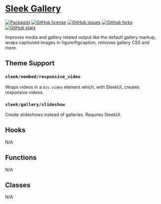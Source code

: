 # [Sleek Gallery](https://github.com/powerbuoy/sleek-gallery/)

[![Packagist](https://img.shields.io/packagist/vpre/powerbuoy/sleek-gallery.svg?style=flat-square)](https://packagist.org/packages/powerbuoy/sleek-gallery)
[![GitHub license](https://img.shields.io/github/license/powerbuoy/sleek-gallery.svg?style=flat-square)](https://github.com/powerbuoy/sleek-gallery/blob/master/LICENSE)
[![GitHub issues](https://img.shields.io/github/issues/powerbuoy/sleek-gallery.svg?style=flat-square)](https://github.com/powerbuoy/sleek-gallery/issues)
[![GitHub forks](https://img.shields.io/github/forks/powerbuoy/sleek-gallery.svg?style=flat-square)](https://github.com/powerbuoy/sleek-gallery/network)
[![GitHub stars](https://img.shields.io/github/stars/powerbuoy/sleek-gallery.svg?style=flat-square)](https://github.com/powerbuoy/sleek-gallery/stargazers)

Improves media and gallery related output like the default gallery markup, wraps captioned images in figure/figcaption, removes gallery CSS and more.

## Theme Support

### `sleek/oembed/responsive_video`

Wraps videos in a `div.video` element which, with SleekUI, creates responsive videos.

### `sleek/gallery/slideshow`

Create slideshows instead of galleries. Requires SleekUI.

## Hooks

N/A

## Functions

N/A

## Classes

N/A
